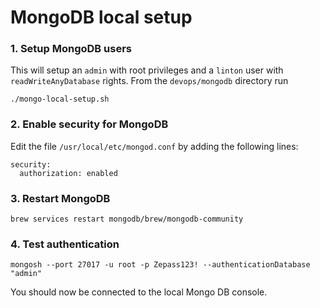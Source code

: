 # MongoDB local setup

### 1. Setup MongoDB users
This will setup an `admin` with root privileges and a `linton` user with `readWriteAnyDatabase` rights.
From the `devops/mongodb` directory run
```shell
./mongo-local-setup.sh
```

### 2. Enable security for MongoDB
Edit the file `/usr/local/etc/mongod.conf` by adding the following lines:
```shell
security:
  authorization: enabled
```

### 3. Restart MongoDB
```shell
brew services restart mongodb/brew/mongodb-community
```

### 4. Test authentication
```shell
mongosh --port 27017 -u root -p Zepass123! --authenticationDatabase "admin"
```

You should now be connected to the local Mongo DB console.